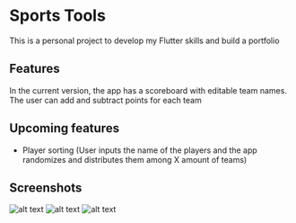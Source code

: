 # Sports Tools

This is a personal project to develop my Flutter skills and build a portfolio

## Features

In the current version, the app has a scoreboard with editable team names. The user can add and subtract points for each team

## Upcoming features

 - Player sorting (User inputs the name of the players and the app randomizes and distributes them among X amount of teams)

## Screenshots

![alt text](https://i.imgur.com/qDZgIxg.png) ![alt text](https://i.imgur.com/yjk7Q6K.png)
![alt text](https://i.imgur.com/5Se0ILq.png)
